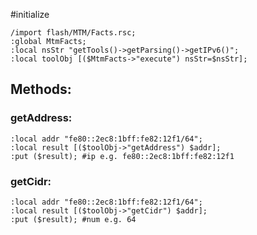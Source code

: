 #initialize

```
/import flash/MTM/Facts.rsc;
:global MtmFacts;
:local nsStr "getTools()->getParsing()->getIPv6()";
:local toolObj [($MtmFacts->"execute") nsStr=$nsStr];

```

## Methods:


### getAddress:

```
:local addr "fe80::2ec8:1bff:fe82:12f1/64";
:local result [($toolObj->"getAddress") $addr];
:put ($result); #ip e.g. fe80::2ec8:1bff:fe82:12f1
```

### getCidr:

```
:local addr "fe80::2ec8:1bff:fe82:12f1/64";
:local result [($toolObj->"getCidr") $addr];
:put ($result); #num e.g. 64
```

